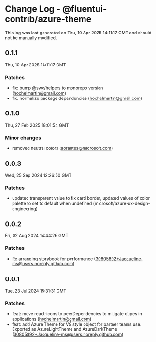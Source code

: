 # Change Log - @fluentui-contrib/azure-theme

This log was last generated on Thu, 10 Apr 2025 14:11:17 GMT and should not be manually modified.

<!-- Start content -->

## 0.1.1

Thu, 10 Apr 2025 14:11:17 GMT

### Patches

- fix: bump @swc/helpers to monorepo version (hochelmartin@gmail.com)
- fix: normalize package dependencies (hochelmartin@gmail.com)

## 0.1.0

Thu, 27 Feb 2025 18:01:54 GMT

### Minor changes

- removed neutral colors (aorantes@microsoft.com)

## 0.0.3

Wed, 25 Sep 2024 12:26:50 GMT

### Patches

- updated transparent value to fix card border, updated values of color palette to set to default when undefined (microsoft/azure-ux-design-engineering)

## 0.0.2

Fri, 02 Aug 2024 14:44:26 GMT

### Patches

- Re arranging storybook for performance (30805892+Jacqueline-ms@users.noreply.github.com)

## 0.0.1

Tue, 23 Jul 2024 15:31:31 GMT

### Patches

- feat: move react-icons to peerDependencies to mitigate dupes in applications (hochelmartin@gmail.com)
- feat: add Azure Theme for V9 style object for partner teams use. Exported as AzureLightTheme and AzureDarkTheme (30805892+Jacqueline-ms@users.noreply.github.com)
